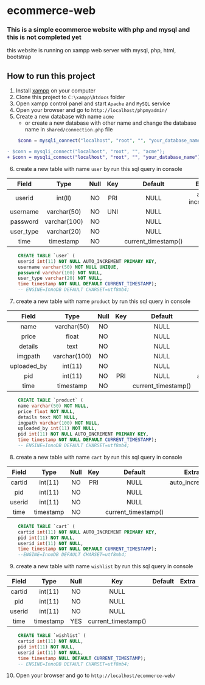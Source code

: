 # ecommerce-web
### This is a simple ecommerce website with php and mysql and this is not completed yet
this website is running on xampp web server with mysql, php, html, bootstrap

## How to run this project

1. Install [xampp](https://www.apachefriends.org/download.html) on your computer
2. Clone this project to `C:\xampp\htdocs` folder
3. Open xampp control panel and start `Apache` and `MySQL` service
4. Open your browser and go to `http://localhost/phpmyadmin/`
5. Create a new database with name `acme`
   - or create a new database with other name and change the database name in `shared/connection.php` file

```php
    $conn = mysqli_connect("localhost", "root", "", "your_database_name");
```
```diff
- $conn = mysqli_connect("localhost", "root", "", "acme");
+ $conn = mysqli_connect("localhost", "root", "", "your_database_name");
```

6. create a new table with name `user` by run this sql query in console

| Field	 |   Type	|  Null | Key |Default	|	Extra|
|:---:|:---:|:---:|:---:|:---:|:---:|
| userid     |int(ll)	    | NO	|PRI | NULL|auto increment|
| username   | varchar(50)	| NO	|UNI | NULL|
| password   | varchar(100) | NO	|    | NULL|
| user_type  | varchar(20)  | NO	|    | NULL|
| time       | timestamp    | NO	|    | current_timestamp()|
```sql 
    CREATE TABLE `user` (
    userid int(11) NOT NULL AUTO_INCREMENT PRIMARY KEY,
    username varchar(50) NOT NULL UNIQUE,
    password varchar(100) NOT NULL,
    user_type varchar(20) NOT NULL,
    time timestamp NOT NULL DEFAULT CURRENT_TIMESTAMP);
    -- ENGINE=InnoDB DEFAULT CHARSET=utf8mb4;
```

7. create a new table with name `product` by run this sql query in console

| Field	 |   Type	|  Null | Key | Default	|	Extra|
|:---:|:---:|:---:|:---:|:---:|:---:|
|name	|       varchar(50) |	 NO|		|NULL|		
|price	|       float	    |    NO|		|NULL|		
|details|	    text	    |    NO|		|NULL|		
|imgpath|	    varchar(100)|	 NO|		|NULL|		
|uploaded_by|	int(11)	    |    NO|		|NULL|		
|pid	|       int(11)	    |    NO|	PRI |NULL|	auto_increment|	
|time	|       timestamp	|    NO|		|current_timestamp()|		

```sql 
    CREATE TABLE `product` (
    name varchar(50) NOT NULL,
    price float NOT NULL,
    details text NOT NULL,
    imgpath varchar(100) NOT NULL,
    uploaded_by int(11) NOT NULL,
    pid int(11) NOT NULL AUTO_INCREMENT PRIMARY KEY,
    time timestamp NOT NULL DEFAULT CURRENT_TIMESTAMP);
    -- ENGINE=InnoDB DEFAULT CHARSET=utf8mb4;
```

8. create a new table with name `cart` by run this sql query in console

| Field	 |   Type	|  Null | Key | Default	|	Extra|
|:---:|:---:|:---:|:---:|:---:|:---:|
|cartid	|int(11)	|NO|	PRI |NULL|	auto_increment|	
|pid	|int(11)	|NO|		|NULL|		
|userid	|int(11)	|NO|		|NULL|		
|time	|timestamp	|NO|		|current_timestamp()|

```sql 
    CREATE TABLE `cart` (
    cartid int(11) NOT NULL AUTO_INCREMENT PRIMARY KEY,
    pid int(11) NOT NULL,
    userid int(11) NOT NULL,
    time timestamp NOT NULL DEFAULT CURRENT_TIMESTAMP);
    --ENGINE=InnoDB DEFAULT CHARSET=utf8mb4;
```

9. create a new table with name `wishlist` by run this sql query in console

| Field	 |   Type	|  Null | Key | Default	|	Extra|
|:---:|:---:|:---:|:---:|:---:|:---:|
|cartid	|int(11)	|NO		|NULL|		
|pid	|int(11)	|NO		|NULL|		
|userid	|int(11)	|NO		|NULL|		
|time	|timestamp	|YES	|current_timestamp()|

```sql 
    CREATE TABLE `wishlist` (
    cartid int(11) NOT NULL,
    pid int(11) NOT NULL,
    userid int(11) NOT NULL,
    time timestamp NULL DEFAULT CURRENT_TIMESTAMP);
    -- ENGINE=InnoDB DEFAULT CHARSET=utf8mb4;
```

10. Open your browser and go to `http://localhost/ecommerce-web/`